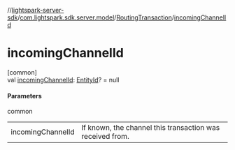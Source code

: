 //[lightspark-server-sdk](../../../index.md)/[com.lightspark.sdk.server.model](../index.md)/[RoutingTransaction](index.md)/[incomingChannelId](incoming-channel-id.md)

# incomingChannelId

[common]\
val [incomingChannelId](incoming-channel-id.md): [EntityId](../-entity-id/index.md)? = null

#### Parameters

common

| | |
|---|---|
| incomingChannelId | If known, the channel this transaction was received from. |
